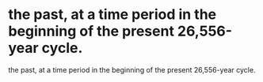 # the past, at a time period in the beginning of the present 26,556-year cycle.

the past, at a time period in the beginning of the present 26,556-year cycle.